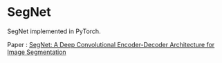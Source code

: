 # SegNet

SegNet implemented in PyTorch.

Paper : [SegNet: A Deep Convolutional Encoder-Decoder Architecture for Image Segmentation](https://arxiv.org/abs/1511.00561)
